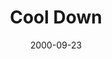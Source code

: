 ---
layout: message
category: message
series: "Making Life Work"
title: "Cool Down"
date: 2000-09-23
message_id: 362
---